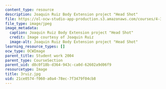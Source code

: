 ```yaml
---
content_type: resource
description: Joaquin Ruiz Body Extension project "Head Shot"
file: https://ol-ocw-studio-app-production.s3.amazonaws.com/courses/4-301-introduction-to-the-visual-arts-spring-2007/21ce0574f060a0a478ec7f3479f04cb8_3ruiz.jpg
file_type: image/jpeg
image_metadata:
  caption: Joaquin Ruiz Body Extension project "Head Shot"
  credit: Image courtesy of Joaquin Ruiz
  image-alt: Joaquin Ruiz Body Extension project "Head Shot"
learning_resource_types: []
ocw_type: OCWImage
parent_title: Student work 2004
parent_type: CourseSection
parent_uid: d8c0f18b-d364-943c-ca0d-62602a9d06f9
resourcetype: Image
title: 3ruiz.jpg
uid: 21ce0574-f060-a0a4-78ec-7f3479f04cb8
---
```

